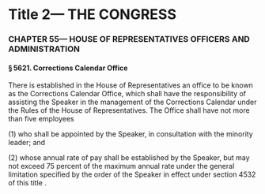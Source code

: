 
# Title 2— THE CONGRESS
### CHAPTER 55— HOUSE OF REPRESENTATIVES OFFICERS AND ADMINISTRATION
#### § 5621. Corrections Calendar Office

There is established in the House of Representatives an office to be known as the Corrections Calendar Office, which shall have the responsibility of assisting the Speaker in the management of the Corrections Calendar under the Rules of the House of Representatives. The Office shall have not more than five employees

(1) who shall be appointed by the Speaker, in consultation with the minority leader; and

(2) whose annual rate of pay shall be established by the Speaker, but may not exceed 75 percent of the maximum annual rate under the general limitation specified by the order of the Speaker in effect under section 4532 of this title .

